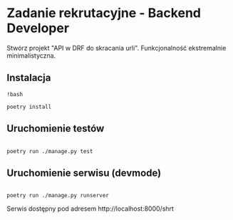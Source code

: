 # Zadanie rekrutacyjne - Backend Developer

Stwórz projekt "API w DRF do skracania urli". Funkcjonalność ekstremalnie minimalistyczna.

## Instalacja

```
!bash

poetry install
```

## Uruchomienie testów

```!bash

poetry run ./manage.py test
```


## Uruchomienie serwisu (devmode)

```!bash

poetry run ./manage.py runserver
```

Serwis dostępny pod adresem http://localhost:8000/shrt
